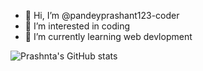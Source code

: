 - 👋 Hi, I’m @pandeyprashant123-coder
- 👀 I’m interested in coding
- 🌱 I’m currently learning web devlopment

![Prashnta's GitHub stats](https://github-readme-stats.vercel.app/api?username=pandeyprashant123-coder&show_icons=true&theme=blue-green)
